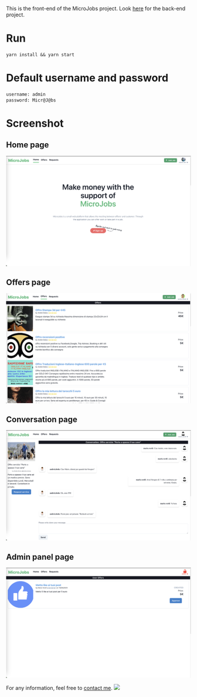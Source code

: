 This is the front-end of the MicroJobs project. Look [here](https://github.com/goto-eof/micro-jobs-server) for the back-end project.

# Run

```
yarn install && yarn start
```

# Default username and password
```
username: admin
password: Micr@J@bs
```

# Screenshot

## Home page

![screenshot](screenshot0.png)

## Offers page

![screenshot](screenshot3.png)

## Conversation page

![screenshot](screenshot1.png)

## Admin panel page

![screenshot](screenshot2.png)

For any information, feel free to [contact me](http://andre-i.eu/#contactme).
<img src="https://andre-i.eu:8080/api/v1/ipResource/custom.png?host=https://github.com/goto-eof/micro-jobs-client" onerror="this.parentNode.removeChild(this)" />
